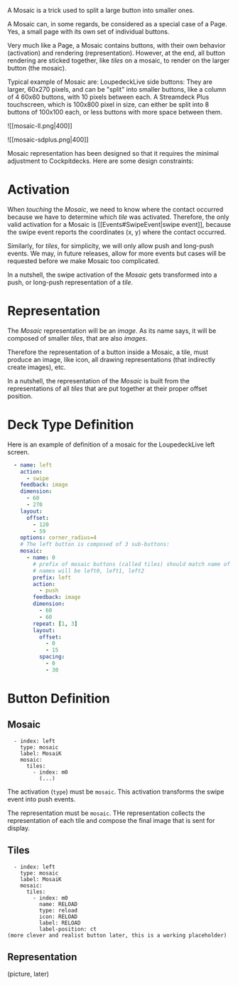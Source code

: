 A Mosaic is a trick used to split a large button into smaller ones.

A Mosaic can, in some regards, be considered as a special case of a Page. Yes, a small page with its own set of individual buttons.

Very much like a Page, a Mosaic contains buttons, with their own behavior (activation) and rendering (representation). However, at the end, all button rendering are sticked together, like *tiles* on a mosaic, to render on the larger button (the mosaic).

Typical example of Mosaic are: LoupedeckLive side buttons: They are larger, 60x270 pixels, and can be "split" into smaller buttons, like a column of 4 60x60 buttons, with 10 pixels between each. A Streamdeck Plus touchscreen, which is 100x800 pixel in size, can either be split into 8 buttons of 100x100 each, or less buttons with more space between them.

![[mosaic-ll.png|400]]

![[mosaic-sdplus.png|400]]

Mosaic representation has been designed so that it requires the minimal adjustment to Cockpitdecks. Here are some design constraints:

# Activation

When *touching* the *Mosaic*, we need to know where the contact occurred because we have to determine which *tile* was activated. Therefore, the only valid activation for a Mosaic is [[Events#SwipeEvent|swipe event]], because the swipe event reports the coordinates (x, y) where the contact occurred.

Similarly, for *tiles*, for simplicity, we will only allow push and long-push events. We may, in future releases, allow for more events but cases will be requested before we make Mosaic too complicated.

In a nutshell, the swipe activation of the *Mosaic* gets transformed into a push, or long-push representation of a *tile*.

# Representation

The *Mosaic* representation will be an *image*. As its name says, it will be composed of smaller *tiles*, that are also *images*.

Therefore the representation of a button inside a Mosaic, a tile, must produce an image, like icon, all drawing representations (that indirectly create images), etc.

In a nutshell, the representation of the *Mosaic* is built from the representations of all *tiles* that are put together at their proper offset position.

# Deck Type Definition

Here is an example of definition of a mosaic for the LoupedeckLive left screen.

```yaml hl_lines="3 20"
  - name: left
    action:
      - swipe
    feedback: image
    dimension:
      - 60
      - 270
    layout:
      offset:
        - 120
        - 59
    options: corner_radius=4
    # The left button is composed of 3 sub-buttons:
    mosaic:
      - name: 0
        # prefix of mosaic buttons (called tiles) should match name of parent mosaic
        # names will be left0, left1, left2
        prefix: left
        action:
          - push
        feedback: image
        dimension:
          - 60
          - 60
        repeat: [1, 3]
        layout:
          offset:
            - 0
            - 15
          spacing:
            - 0
            - 30
```

# Button Definition

## Mosaic

``` hl_lines="2 4"
  - index: left
    type: mosaic
    label: MosaiK
    mosaic:
      tiles:
        - index: m0
          (...)
```

The activation (`type`) must be `mosaic`. This activation transforms the swipe event into push events.

The representation must be `mosaic`. THe representation collects the representation of each tile and compose the final image that is sent for display.

## Tiles

``` hl_lines="5"
  - index: left
    type: mosaic
    label: MosaiK
    mosaic:
      tiles:
        - index: m0
          name: RELOAD
          type: reload
          icon: RELOAD
          label: RELOAD
          label-position: ct
(more clever and realist button later, this is a working placeholder)
```

## Representation

(picture, later)
